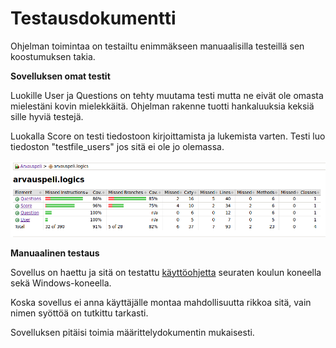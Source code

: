 # Testausdokumentti

Ohjelman toimintaa on testailtu enimmäkseen manuaalisilla testeillä sen koostumuksen takia.

**Sovelluksen omat testit**

Luokille User ja Questions on tehty muutama testi mutta ne eivät ole omasta mielestäni kovin mielekkäitä. Ohjelman rakenne tuotti hankaluuksia keksiä sille hyviä testejä.

Luokalla Score on testi tiedostoon kirjoittamista ja lukemista varten. Testi luo tiedoston "testfile_users" jos sitä ei ole jo olemassa.


![alt text](https://github.com/hveikka/ot-harjoitustyo/blob/master/ArvausPeli/dokumentointi/jacoco_report.png)



**Manuaalinen testaus**

Sovellus on haettu ja sitä on testattu [käyttöohjetta](https://github.com/hveikka/ot-harjoitustyo/blob/master/ArvausPeli/dokumentointi/kayttoohjeet.md) seuraten koulun koneella sekä Windows-koneella.


Koska sovellus ei anna käyttäjälle montaa mahdollisuutta rikkoa sitä, vain nimen syöttöä on tutkittu tarkasti.



Sovelluksen pitäisi toimia määrittelydokumentin mukaisesti.
